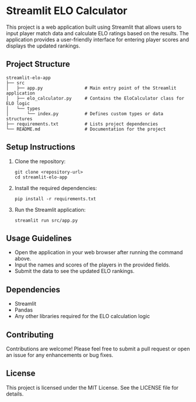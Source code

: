 # Streamlit ELO Calculator

This project is a web application built using Streamlit that allows users to input player match data and calculate ELO ratings based on the results. The application provides a user-friendly interface for entering player scores and displays the updated rankings.

## Project Structure

```
streamlit-elo-app
├── src
│   ├── app.py                # Main entry point of the Streamlit application
│   ├── elo_calculator.py     # Contains the EloCalculator class for ELO logic
│   └── types
│       └── index.py          # Defines custom types or data structures
├── requirements.txt          # Lists project dependencies
└── README.md                 # Documentation for the project
```

## Setup Instructions

1. Clone the repository:
   ```
   git clone <repository-url>
   cd streamlit-elo-app
   ```

2. Install the required dependencies:
   ```
   pip install -r requirements.txt
   ```

3. Run the Streamlit application:
   ```
   streamlit run src/app.py
   ```

## Usage Guidelines

- Open the application in your web browser after running the command above.
- Input the names and scores of the players in the provided fields.
- Submit the data to see the updated ELO rankings.

## Dependencies

- Streamlit
- Pandas
- Any other libraries required for the ELO calculation logic

## Contributing

Contributions are welcome! Please feel free to submit a pull request or open an issue for any enhancements or bug fixes.

## License

This project is licensed under the MIT License. See the LICENSE file for details.